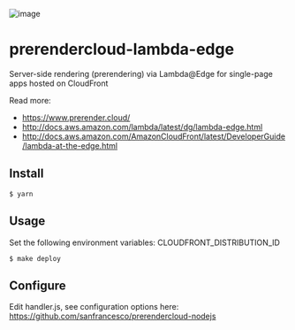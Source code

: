 ![image](https://cloud.githubusercontent.com/assets/22159102/21554484/9d542f5a-cdc4-11e6-8c4c-7730a9e9e2d1.png)

# prerendercloud-lambda-edge

Server-side rendering (prerendering) via Lambda@Edge for single-page apps hosted on CloudFront

Read more:

* https://www.prerender.cloud/
* http://docs.aws.amazon.com/lambda/latest/dg/lambda-edge.html
* http://docs.aws.amazon.com/AmazonCloudFront/latest/DeveloperGuide/lambda-at-the-edge.html

## Install

```
$ yarn
```

## Usage

Set the following environment variables: CLOUDFRONT_DISTRIBUTION_ID

```
$ make deploy
```

## Configure

Edit handler.js, see configuration options here: https://github.com/sanfrancesco/prerendercloud-nodejs
